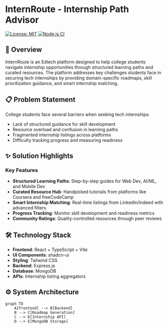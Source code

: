 # InternRoute - Internship Path Advisor

[![License: MIT](https://img.shields.io/badge/License-MIT-blue.svg)](https://opensource.org/licenses/MIT)
[![Node.js CI](https://github.com/yourusername/internroute/actions/workflows/node.js.yml/badge.svg)](https://github.com/yourusername/internroute/actions)

## 🚀 Overview
InternRoute is an Edtech platform designed to help college students navigate internship opportunities through structured learning paths and curated resources. The platform addresses key challenges students face in securing tech internships by providing domain-specific roadmaps, skill prioritization guidance, and smart internship matching.

## 📋 Problem Statement
College students face several barriers when seeking tech internships:
- Lack of structured guidance for skill development
- Resource overload and confusion in learning paths
- Fragmented internship listings across platforms
- Difficulty tracking progress and measuring readiness

## ✨ Solution Highlights
### Key Features
- **Structured Learning Paths**: Step-by-step guides for Web Dev, AI/ML, and Mobile Dev
- **Curated Resource Hub**: Handpicked tutorials from platforms like Coursera and freeCodeCamp
- **Smart Internship Matching**: Real-time listings from LinkedIn/Indeed with advanced filters
- **Progress Tracking**: Monitor skill development and readiness metrics
- **Community Ratings**: Quality-controlled resources through peer reviews

## 🛠️ Technology Stack
- **Frontend**: React + TypeScript + Vite
- **UI Components**: shadcn-ui
- **Styling**: Tailwind CSS
- **Backend**: Express.js
- **Database**: MongoDB
- **APIs**: Internship listing aggregators

## ⚙️ System Architecture
```mermaid
graph TD
    A[Frontend] --> B[Backend]
    B --> C[Roadmap Generation]
    C --> D[Internship API]
    D --> E[MongoDB Storage]
